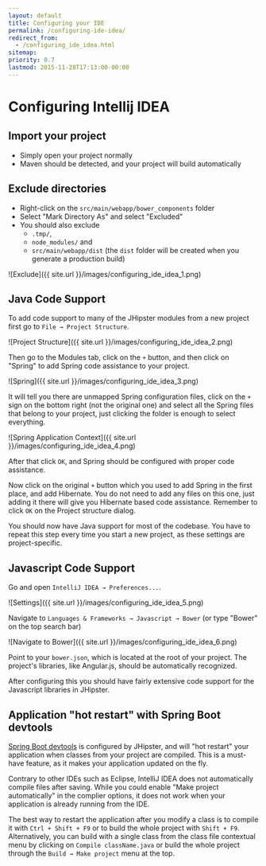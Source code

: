 ```yaml
---
layout: default
title: Configuring your IDE
permalink: /configuring-ide-idea/
redirect_from:
  - /configuring_ide_idea.html
sitemap:
priority: 0.7
lastmod: 2015-11-28T17:13:00-00:00
---
```


# <i class="fa fa-keyboard-o"></i> Configuring Intellij IDEA

## Import your project

- Simply open your project normally
- Maven should be detected, and your project will build automatically

## Exclude directories

- Right-click on the `src/main/webapp/bower_components` folder
- Select "Mark Directory As" and select "Excluded"
- You should also exclude
    - `.tmp/`,
    - `node_modules/` and
    - `src/main/webapp/dist` (the `dist` folder will be created when you generate a production build)

![Exclude]({{ site.url }}/images/configuring_ide_idea_1.png)

## Java Code Support

To add code support to many of the JHipster modules from a new project first go to `File → Project Structure`.

![Project Structure]({{ site.url }}/images/configuring_ide_idea_2.png)

Then go to the Modules tab, click on the `+` button, and then click on "Spring" to add Spring code assistance to your project.

![Spring]({{ site.url }}/images/configuring_ide_idea_3.png)

It will tell you there are unmapped Spring configuration files, click on the `+` sign on the  bottom right (not the original one) and select all the Spring files that belong to your project, just clicking the folder is enough to select everything.

![Spring Application Context]({{ site.url }}/images/configuring_ide_idea_4.png)

After that click `OK`, and Spring should be configured with proper code assistance.

Now click on the original `+` button which you used to add Spring in the first place, and add Hibernate. You do not need to add any files on this one, just adding it there will give you Hibernate based code assistance. Remember to click `OK` on the Project structure dialog.

You should now have Java support for most of the codebase. You have to repeat this step every time you start a new project, as these settings are project-specific.

## Javascript Code Support

Go and open `IntelliJ IDEA → Preferences...`.

![Settings]({{ site.url }}/images/configuring_ide_idea_5.png)

Navigate to `Languages & Frameworks → Javascript → Bower` (or type "Bower" on the top search bar)

![Navigate to Bower]({{ site.url }}/images/configuring_ide_idea_6.png)

Point to your `bower.json`, which is located at the root of your project. The project's libraries, like Angular.js, should be automatically recognized.

After configuring this you should have fairly extensive code support for the Javascript libraries in JHipster.

## Application "hot restart" with Spring Boot devtools

[Spring Boot devtools](https://docs.spring.io/spring-boot/docs/current/reference/html/using-boot-devtools.html) is configured by JHipster, and will "hot restart" your application when classes from your project are compiled. This is a must-have feature, as it makes your application updated on the fly.

Contrary to other IDEs such as Eclipse, IntelliJ IDEA does not automatically compile files after saving. While you could enable "Make project automatically" in the complier options, it does not work when your application is already running from the IDE.

The best way to restart the application after you modify a class is to compile it with `Ctrl + Shift + F9` or to build the whole project with `Shift + F9`. Alternatively, you can build with a single class from the class file contextual menu by clicking on `Compile className.java` or build the whole project through the `Build → Make project` menu at the top.
